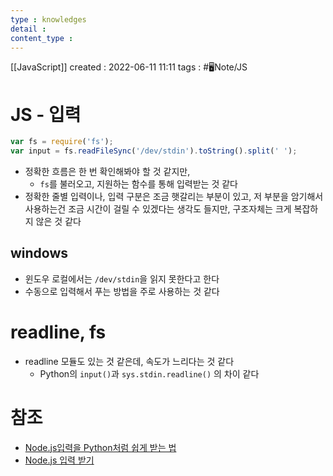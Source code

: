 ```yaml
---
type : knowledges
detail : 
content_type :
---
```


[[JavaScript]]
created : 2022-06-11 11:11
tags : #🖥️Note/JS 

# JS - 입력
```javascript
var fs = require('fs');
var input = fs.readFileSync('/dev/stdin').toString().split(' ');
```

- 정확한 흐름은 한 번 확인해봐야 할 것 같지만,
	- `fs`를 불러오고, 지원하는 함수를 통해 입력받는 것 같다
- 정확한 줄별 입력이나, 입력 구분은 조금 햇갈리는 부분이 있고, 저 부분을 암기해서 사용하는건 조금 시간이 걸릴 수 있겠다는 생각도 들지만, 구조자체는 크게 복잡하지 않은 것 같다

## windows
- 윈도우 로컬에서는 `/dev/stdin`을 읽지 못한다고 한다
- 수동으로 입력해서 푸는 방법을 주로 사용하는 것 같다

# readline, fs
- readline 모듈도 있는 것 같은데, 속도가 느리다는 것 같다
	- Python의 `input()`과 `sys.stdin.readline()` 의 차이 같다

# 참조
- [Node.js입력을 Python처럼 쉽게 받는 법](https://degurii.tistory.com/108)
- [Node.js 입력 받기](https://velog.io/@exploit017/%EB%B0%B1%EC%A4%80Node.js-Node.js-%EC%9E%85%EB%A0%A5-%EB%B0%9B%EA%B8%B0)